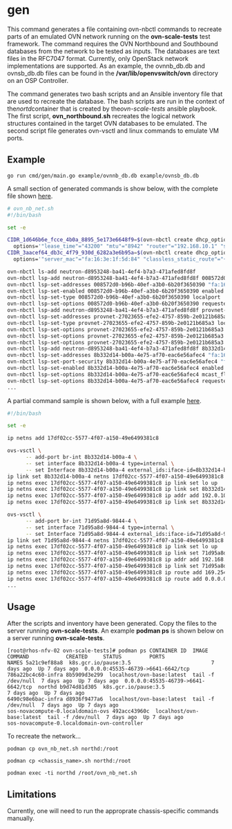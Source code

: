 # gen

This command generates a file containing ovn-nbctl commands to recreate parts of an emulated OVN network running on the **ovn-scale-tests** test framework.  The command requires the OVN Northbound and Southbound databases from the network to be tested as inputs.  The databases are text files in the RFC7047 format.  Currently, only OpenStack network implementations are supported.  As an example, the ovnnb_db.db and ovnsb_db.db files can be found in the **/var/lib/openvswitch/ovn** directory on an OSP Controller.

The command generates two bash scripts and an Ansible inventory file that are used to recreate the database.  The bash scripts are run in the context of the*nortd*container that is created by the*ovn-scale-tests* ansible playbook.  The first script, **ovn_northbound.sh** recreates the logical network structures contained in the target OVN databases to be emulated.  The second script file generates ovn-vsctl and linux commands to emulate VM ports.

## Example

`go run cmd/gen/main.go example/ovnnb_db.db example/ovnsb_db.db`

A small section of generated commands is show below, with the complete file shown [here](../../example/ovn_nb_net.sh).  

```bash
# ovn_nb_net.sh
#!/bin/bash

set -e

CIDR_1d646b6e_fcce_4b0a_8895_5e173e6648f9=$(ovn-nbctl create dhcp_options "cidr"="192.168.10.0/24" \
  options='"lease_time"="43200" "mtu"="8942" "router"="192.168.10.1" "server_id"="192.168.10.1" "server_mac"="fa:16:3e:53:b0:2f" "classless_static_route"="{169.254.169.254/32,192.168.10.2, 0.0.0.0/0,192.168.10.1}" "dns_server"="{10.11.5.19, 10.10.160.2, 10.5.30.160}"')
CIDR_3aacef64_db3c_4f79_930d_6282a3e6b95a=$(ovn-nbctl create dhcp_options "cidr"="192.168.33.0/24" \
  options='"server_mac"="fa:16:3e:1f:5d:84" "classless_static_route"="{169.254.169.254/32,192.168.33.100, 0.0.0.0/0,192.168.33.1}" "dns_server"="{10.11.5.19, 10.10.160.2, 10.5.30.160}" "lease_time"="43200" "mtu"="8942" "router"="192.168.33.1" "server_id"="192.168.33.1"')

ovn-nbctl ls-add neutron-d8953248-ba41-4ef4-b7a3-471afed8fd8f
ovn-nbctl lsp-add neutron-d8953248-ba41-4ef4-b7a3-471afed8fd8f 008572d0-b96b-40ef-a3b0-6b20f3650390 
ovn-nbctl lsp-set-addresses 008572d0-b96b-40ef-a3b0-6b20f3650390 "fa:16:3e:27:83:73"
ovn-nbctl lsp-set-enabled 008572d0-b96b-40ef-a3b0-6b20f3650390 enabled
ovn-nbctl lsp-set-type 008572d0-b96b-40ef-a3b0-6b20f3650390 localport
ovn-nbctl lsp-set-options 008572d0-b96b-40ef-a3b0-6b20f3650390 requested-chassis=
ovn-nbctl lsp-add neutron-d8953248-ba41-4ef4-b7a3-471afed8fd8f provnet-27023655-efe2-4757-859b-2e0121b685a3 
ovn-nbctl lsp-set-addresses provnet-27023655-efe2-4757-859b-2e0121b685a3 "unknown"
ovn-nbctl lsp-set-type provnet-27023655-efe2-4757-859b-2e0121b685a3 localnet
ovn-nbctl lsp-set-options provnet-27023655-efe2-4757-859b-2e0121b685a3 mcast_flood=false
ovn-nbctl lsp-set-options provnet-27023655-efe2-4757-859b-2e0121b685a3 mcast_flood_reports=true
ovn-nbctl lsp-set-options provnet-27023655-efe2-4757-859b-2e0121b685a3 network_name=tenant
ovn-nbctl lsp-add neutron-d8953248-ba41-4ef4-b7a3-471afed8fd8f 8b332d14-b00a-4e75-af70-eac6e56afec4 
ovn-nbctl lsp-set-addresses 8b332d14-b00a-4e75-af70-eac6e56afec4 "fa:16:3e:a9:2d:c1 192.0.10.141"
ovn-nbctl lsp-set-port-security 8b332d14-b00a-4e75-af70-eac6e56afec4 "fa:16:3e:a9:2d:c1 192.0.10.141"
ovn-nbctl lsp-set-enabled 8b332d14-b00a-4e75-af70-eac6e56afec4 enabled
ovn-nbctl lsp-set-options 8b332d14-b00a-4e75-af70-eac6e56afec4 mcast_flood_reports=true
ovn-nbctl lsp-set-options 8b332d14-b00a-4e75-af70-eac6e56afec4 requested-chassis=sos-novacompute-0.localdomain
...
```

A partial command sample is shown below, with a full example [here](../../example/sos-novacompute-0.localdomain-ovs).  

```bash
#!/bin/bash

set -e

ip netns add 17df02cc-5577-4f07-a150-49e6499381c8

ovs-vsctl \
      -- add-port br-int 8b332d14-b00a-4 \
      -- set interface 8b332d14-b00a-4 type=internal \
      -- set Interface 8b332d14-b00a-4 external_ids:iface-id=8b332d14-b00a-4e75-af70-eac6e56afec4
ip link set 8b332d14-b00a-4 netns 17df02cc-5577-4f07-a150-49e6499381c8
ip netns exec 17df02cc-5577-4f07-a150-49e6499381c8 ip link set lo up
ip netns exec 17df02cc-5577-4f07-a150-49e6499381c8 ip link set 8b332d14-b00a-4 address fa:16:3e:a9:2d:c1
ip netns exec 17df02cc-5577-4f07-a150-49e6499381c8 ip addr add 192.0.10.141/24 dev 8b332d14-b00a-4
ip netns exec 17df02cc-5577-4f07-a150-49e6499381c8 ip link set 8b332d14-b00a-4 up

ovs-vsctl \
      -- add-port br-int 71d95a8d-9844-4 \
      -- set interface 71d95a8d-9844-4 type=internal \
      -- set Interface 71d95a8d-9844-4 external_ids:iface-id=71d95a8d-9844-409b-b113-d40250684a69
ip link set 71d95a8d-9844-4 netns 17df02cc-5577-4f07-a150-49e6499381c8
ip netns exec 17df02cc-5577-4f07-a150-49e6499381c8 ip link set lo up
ip netns exec 17df02cc-5577-4f07-a150-49e6499381c8 ip link set 71d95a8d-9844-4 address fa:16:3e:d7:da:20
ip netns exec 17df02cc-5577-4f07-a150-49e6499381c8 ip addr add 192.168.10.68/24 dev 71d95a8d-9844-4
ip netns exec 17df02cc-5577-4f07-a150-49e6499381c8 ip link set 71d95a8d-9844-4 up
ip netns exec 17df02cc-5577-4f07-a150-49e6499381c8 ip route add 169.254.169.254/32 via 192.168.10.2 dev 71d95a8d-9844-4
ip netns exec 17df02cc-5577-4f07-a150-49e6499381c8 ip route add 0.0.0.0/0 via 192.168.10.1 dev 71d95a8d-9844-4
...
```

## Usage

After the scripts and inventory have been generated. Copy the files to the server running **ovn-scale-tests**.  An example **podman ps** is shown below on a server running **ovn-scale-tests**.

`[root@rhos-nfv-02 ovn-scale-tests]# podman ps
CONTAINER ID  IMAGE                      COMMAND            CREATED     STATUS         PORTS                               NAMES
5a21c9ef88a8  k8s.gcr.io/pause:3.5                          7 days ago  Up 7 days ago  0.0.0.0:45535-46739->6641-6642/tcp  786a22bc4c60-infra
8b5909d3e299  localhost/ovn-base:latest  tail -f /dev/null  7 days ago  Up 7 days ago  0.0.0.0:45535-46739->6641-6642/tcp  northd
b9d74d81d305  k8s.gcr.io/pause:3.5                          7 days ago  Up 7 days ago                                      6490c98e6bac-infra
d8936f9477a6  localhost/ovn-base:latest  tail -f /dev/null  7 days ago  Up 7 days ago                                      sos-novacompute-0.localdomain-ovs
492acc43960c  localhost/ovn-base:latest  tail -f /dev/null  7 days ago  Up 7 days ago                                      sos-novacompute-0.localdomain-ovn-controller`

To recreate the network...

`podman cp ovn_nb_net.sh northd:/root`

`podman cp <chassis_name>.sh northd:/root`

`podman exec -ti northd /root/ovn_nb_net.sh`

## Limitations

Currently, one will need to run the approprate chassis-specific commands manually.
